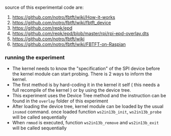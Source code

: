 source of this experimental code are:
  1) https://github.com/notro/fbtft/wiki/How-it-works
  2) https://github.com/notro/fbtft/wiki/fbtft_device
  3) https://github.com/repk/epd
  4) https://github.com/repk/epd/blob/master/rpi/rpi-epd-overlay.dts
  5) https://github.com/notro/fbtft/wiki
  6) https://github.com/notro/fbtft/wiki/FBTFT-on-Raspian

### running the experiment
-  The kernel needs to know the "specification" of the SPI device before the kernel module can start probing. There is 2 ways to inform the kernel. 
- The first method is by hard-coding it in the kernel it self ( this needs a full recompile of the kernel ) or by using the device tree.
- This experiment uses the Device Tree method and the instruction can be found in the `overlay` folder of this experiment
- After loading the device tree, kernel module can be loaded by the usual `insmod` command. once loaded function `ws2in13b_init`, `ws2in13b_probe` will be called sequentially
- When `rmmod` is executed, function `ws2in13b_remove` and `ws2in13b_exit` will be called sequentially